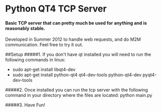 # Python QT4 TCP Server
#### Basic TCP server that can pretty much be used for anything and is reasonably stable.
 Developed in Summer 2012 to handle web requests, and do M2M communication. Feel free to try it out.

##Setup
#####1. If you don't have qt installed you will need to run the following commands in linux:
   - sudo apt-get install libqt4-dev
   - sudo apt-get install python-qt4 qt4-dev-tools python-qt4-dev pyqt4-dev-tools

#####2. Once installed you can run the tcp server with the following command in your directory where the files are located: 
     python main.py

#####3. Have Fun!